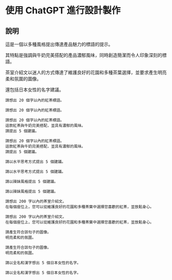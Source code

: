 # 使用 ChatGPT 進行設計製作

## 說明

這是一個以多種風格提出傳達產品魅力的標語的提示。

其特點是強調與牛奶完美搭配的產品濃郁風味，同時創造簡潔而令人印象深刻的標語。

茶室介紹文以迷人的方式傳達了維護良好的花園和多種茶葉選擇，並要求產生明亮柔和氛圍的圖像。

還包括日本女性的名字建議。

```plaintext
請想出 20 個字以內的紅茶標語。
```

```plaintext
請想出 20 個字以內的紅茶標語。
```

```plaintext
請想出 20 個字以內的紅茶標語。
這款紅茶與牛奶完美搭配，並具有濃郁的風味。
請提出 5 個建議。
```

```plaintext
請想出 20 個字以內的紅茶標語。
這款紅茶與牛奶完美搭配，並具有濃郁的風味。
請提出 5 個建議。
```

```plaintext
請以水平思考方式提出 5 個建議。
```

```plaintext
請以水平思考方式提出 5 個建議。
```

```plaintext
請以辣妹風格提出 5 個建議。
```

```plaintext
請以辣妹風格提出 5 個建議。
```

```plaintext
請想出 200 字以內的茶室介紹文。
在每個座位上，您可以從維護良好的花園和多種茶葉中選擇您喜歡的紅茶，並放鬆身心。
```

```plaintext
請想出 200 字以內的茶室介紹文。
在每個座位上，您可以從維護良好的花園和多種茶葉中選擇您喜歡的紅茶，並放鬆身心。
```

```plaintext
請產生符合該句子的圖像。
明亮柔和的氛圍。
```

```plaintext
請產生符合該句子的圖像。
明亮柔和的氛圍。
```

```plaintext
請以全名和漢字想出 5 個日本女性的名字。
```

```plaintext
請以全名和漢字想出 5 個日本女性的名字。